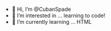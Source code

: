 - 👋 Hi, I’m @CubanSpade
- 👀 I’m interested in ... learning to code!
- 🌱 I’m currently learning ... HTML


<!---
CubanSpade/CubanSpade is a ✨ special ✨ repository because its `README.md` (this file) appears on your GitHub profile.
You can click the Preview link to take a look at your changes.
--->
